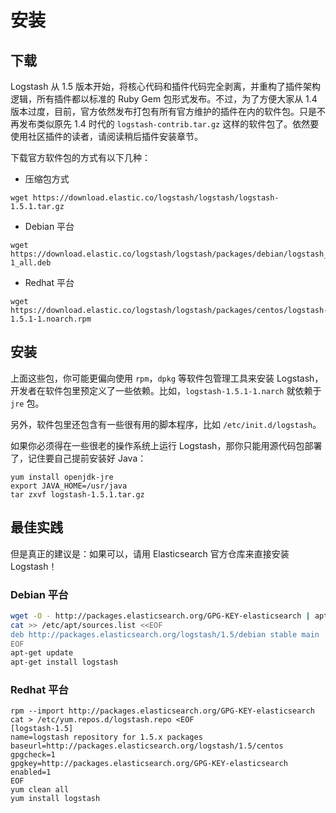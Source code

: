 # 安装

## 下载

Logstash 从 1.5 版本开始，将核心代码和插件代码完全剥离，并重构了插件架构逻辑，所有插件都以标准的 Ruby Gem 包形式发布。不过，为了方便大家从 1.4 版本过度，目前，官方依然发布打包有所有官方维护的插件在内的软件包。只是不再发布类似原先 1.4 时代的 `logstash-contrib.tar.gz` 这样的软件包了。依然要使用社区插件的读者，请阅读稍后插件安装章节。

下载官方软件包的方式有以下几种：

* 压缩包方式

```
wget https://download.elastic.co/logstash/logstash/logstash-1.5.1.tar.gz
```

* Debian 平台

```
wget https://download.elastic.co/logstash/logstash/packages/debian/logstash_1.5.1-1_all.deb
```

* Redhat 平台

```
wget https://download.elastic.co/logstash/logstash/packages/centos/logstash-1.5.1-1.noarch.rpm
```

## 安装

上面这些包，你可能更偏向使用 `rpm`，`dpkg` 等软件包管理工具来安装 Logstash，开发者在软件包里预定义了一些依赖。比如，`logstash-1.5.1-1.narch` 就依赖于 `jre` 包。

另外，软件包里还包含有一些很有用的脚本程序，比如 `/etc/init.d/logstash`。

如果你必须得在一些很老的操作系统上运行 Logstash，那你只能用源代码包部署了，记住要自己提前安装好 Java：

```
yum install openjdk-jre
export JAVA_HOME=/usr/java
tar zxvf logstash-1.5.1.tar.gz
```

## 最佳实践

但是真正的建议是：如果可以，请用 Elasticsearch 官方仓库来直接安装 Logstash！

### Debian 平台

```bash
wget -O - http://packages.elasticsearch.org/GPG-KEY-elasticsearch | apt-key add -
cat >> /etc/apt/sources.list <<EOF
deb http://packages.elasticsearch.org/logstash/1.5/debian stable main
EOF
apt-get update
apt-get install logstash
```

### Redhat 平台

```
rpm --import http://packages.elasticsearch.org/GPG-KEY-elasticsearch
cat > /etc/yum.repos.d/logstash.repo <EOF
[logstash-1.5]
name=logstash repository for 1.5.x packages
baseurl=http://packages.elasticsearch.org/logstash/1.5/centos
gpgcheck=1
gpgkey=http://packages.elasticsearch.org/GPG-KEY-elasticsearch
enabled=1
EOF
yum clean all
yum install logstash
```

